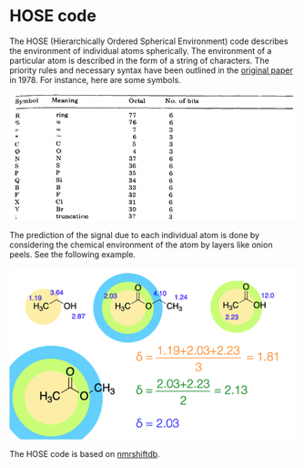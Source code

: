 # HOSE code

The HOSE (Hierarchically Ordered Spherical Environment) code describes the environment of individual atoms spherically. The environment of a particular atom is described in the form of a string of characters. The priority rules and necessary syntax have been outlined in the [original paper](https://doi.org/10.1016/S0003-2670(01)83100-7) in 1978.
For instance, here are some symbols.

![image](hose_code.png)

The prediction of the signal due to each individual atom is done by considering the chemical environment of the atom by layers like onion peels. See the following example.

![image](layers.png)

The HOSE code is based on [nmrshiftdb](https://nmrshiftdb.nmr.uni-koeln.de/). 